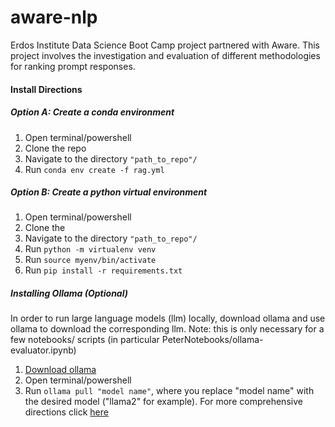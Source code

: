 # aware-nlp
Erdos Institute Data Science Boot Camp project partnered with Aware. This project involves the investigation and evaluation of different methodologies for ranking prompt responses.

#### Install Directions
##### Option A: Create a conda environment
1. Open terminal/powershell
2. Clone the repo
3. Navigate to the directory <code>"path_to_repo"/<repo></code>
4. Run <code>conda env create -f rag.yml</code>

##### Option B: Create a python virtual environment
1. Open terminal/powershell
2. Clone the <repo>
3. Navigate to the directory <code>"path_to_repo"/<repo></code>
4. Run <code>python -m virtualenv venv</code>
5. Run <code>source myenv/bin/activate</code>
6. Run <code>pip install -r requirements.txt</code>

##### Installing Ollama (Optional)
In order to run large language models (llm) locally, download ollama and use ollama to download the corresponding llm. Note: this is only necessary for a few notebooks/ scripts (in particular PeterNotebooks/ollama-evaluator.ipynb)
1. [Download ollama](https://ollama.com/download)
2. Open terminal/powershell
3. Run <code>ollama pull "model name"</code>, where you replace "model name" with the desired model ("llama2" for example).
For more comprehensive directions click [here](https://python.langchain.com/docs/integrations/llms/ollama/)
